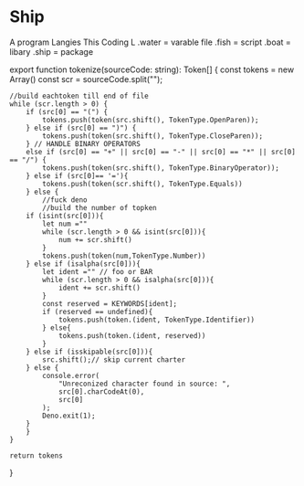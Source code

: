 # Ship
A program Langies
This Coding L
.water = varable file 
.fish = script
.boat = libary
.ship = package



export function tokenize(sourceCode: string): Token[] {
    const tokens = new Array<Token>()
    const scr = sourceCode.split("");

    //build eachtoken till end of file
    while (scr.length > 0) {
		if (src[0] == "(") {
			tokens.push(token(src.shift(), TokenType.OpenParen));
		} else if (src[0] == ")") {
			tokens.push(token(src.shift(), TokenType.CloseParen));
		} // HANDLE BINARY OPERATORS
		else if (src[0] == "+" || src[0] == "-" || src[0] == "*" || src[0] == "/") {
			tokens.push(token(src.shift(), TokenType.BinaryOperator));
        } else if (src[0]== '='){
            tokens.push(token(scr.shift(), TokenType.Equals)) 
        } else {
            //fuck deno
            //build the number of topken
        if (isint(src[0])){
            let num =""
            while (scr.length > 0 && isint(src[0])){
                num += scr.shift()
            }
            tokens.push(token(num,TokenType.Number))
        } else if (isalpha(src[0])){
            let ident ="" // foo or BAR
            while (scr.length > 0 && isalpha(src[0])){
                ident += scr.shift()
            }
            const reserved = KEYWORDS[ident];
            if (reserved == undefined){
                tokens.push(token.(ident, TokenType.Identifier))
            } else{
                tokens.push(token.(ident, reserved))
            }
        } else if (isskipable(src[0])){
            src.shift();// skip current charter
        } else {
            console.error(
                "Unreconized character found in source: ",
                src[0].charCodeAt(0),
                src[0]
            );
            Deno.exit(1);
        }
        }
    }

    return tokens
}